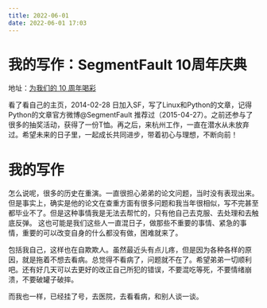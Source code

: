 ```yaml
---
title: 2022-06-01
date: 2022-06-01 17:03
---
```


# 我的写作：SegmentFault 10周年庆典
地址：[为我们的 10 周年喝彩](https://segmentfault.com/a/1190000041925065)

看了看自己的主页，2014-02-28 日加入SF，写了Linux和Python的文章，记得Python的文章官方微博@SegmentFault 推荐过（2015-04-27）。之前还参与了很多的抽奖活动，获得了一份T恤。再之后，来杭州工作，一直在潜水从未放弃过。希望未来的日子里，一起成长共同进步，带着初心与理想，不断向前！

# 我的写作

怎么说呢，很多的历史在重演。一直很担心弟弟的论文问题，当时没有表现出来。但是事实上，确实是他的论文在查重方面有很多问题和我当年很相似，写不完甚至都毕业不了。但是这种事情我是无法去帮忙的，只有他自己去克服、去处理和去触底反弹。
这也可能是我们这些人一直混日子，做那些不重要的事情、紧急的事情，重要的可以改变自身的什么都没有做，困难就来了。

包括我自己，这样也在自欺欺人。虽然最近头有点儿疼，但是因为各种各样的原因，就是拖着不想去看病。总觉得不看病了，问题就不在了。希望弟弟一切顺利吧。还有好几天可以去更好的改正自己所犯的错误，不要混吃等死，不要情绪崩溃，不要破罐子破摔。

而我也一样，已经挂了号，去医院，去看看病，和别人谈一谈。